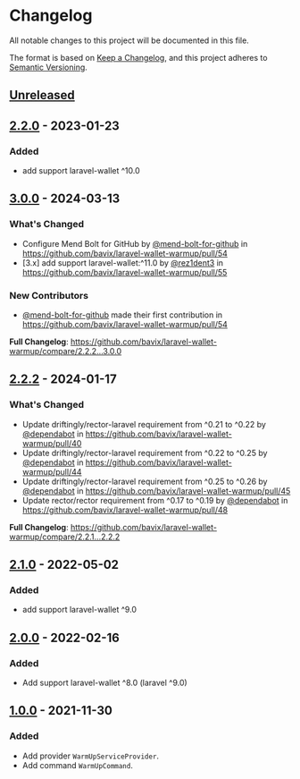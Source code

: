 # Changelog

All notable changes to this project will be documented in this file.

The format is based on [Keep a Changelog](https://keepachangelog.com/en/1.0.0/),
and this project adheres to [Semantic Versioning](https://semver.org/spec/v2.0.0.html).

## [Unreleased](https://github.com/bavix/laravel-wallet-warmup/compare/3.0.0...master)

## [2.2.0](https://github.com/bavix/laravel-wallet-warmup/commit/2.1.0...2.2.0) - 2023-01-23

### Added

- add support laravel-wallet ^10.0

## [3.0.0](https://github.com/bavix/laravel-wallet-warmup/compare/2.2.2...3.0.0) - 2024-03-13

### What's Changed

* Configure Mend Bolt for GitHub by [@mend-bolt-for-github](https://github.com/mend-bolt-for-github) in https://github.com/bavix/laravel-wallet-warmup/pull/54
* [3.x] add support laravel-wallet:^11.0 by [@rez1dent3](https://github.com/rez1dent3) in https://github.com/bavix/laravel-wallet-warmup/pull/55

### New Contributors

* [@mend-bolt-for-github](https://github.com/mend-bolt-for-github) made their first contribution in https://github.com/bavix/laravel-wallet-warmup/pull/54

**Full Changelog**: https://github.com/bavix/laravel-wallet-warmup/compare/2.2.2...3.0.0

## [2.2.2](https://github.com/bavix/laravel-wallet-warmup/compare/2.1.0...2.2.2) - 2024-01-17

### What's Changed

* Update driftingly/rector-laravel requirement from ^0.21 to ^0.22 by [@dependabot](https://github.com/dependabot) in https://github.com/bavix/laravel-wallet-warmup/pull/40
* Update driftingly/rector-laravel requirement from ^0.22 to ^0.25 by [@dependabot](https://github.com/dependabot) in https://github.com/bavix/laravel-wallet-warmup/pull/44
* Update driftingly/rector-laravel requirement from ^0.25 to ^0.26 by [@dependabot](https://github.com/dependabot) in https://github.com/bavix/laravel-wallet-warmup/pull/45
* Update rector/rector requirement from ^0.17 to ^0.19 by [@dependabot](https://github.com/dependabot) in https://github.com/bavix/laravel-wallet-warmup/pull/48

**Full Changelog**: https://github.com/bavix/laravel-wallet-warmup/compare/2.2.1...2.2.2

## [2.1.0](https://github.com/bavix/laravel-wallet-warmup/commit/2.0.0...2.1.0) - 2022-05-02

### Added

- add support laravel-wallet ^9.0

## [2.0.0](https://github.com/bavix/laravel-wallet-warmup/commit/1.0.0...2.0.0) - 2022-02-16

### Added

- Add support laravel-wallet ^8.0 (laravel ^9.0)

## [1.0.0](https://github.com/bavix/laravel-wallet-warmup/commit/3fad9a9e1ed58f3452d7ed1a6c52e0163110a57e) - 2021-11-30

### Added

- Add provider `WarmUpServiceProvider`.
- Add command `WarmUpCommand`.
